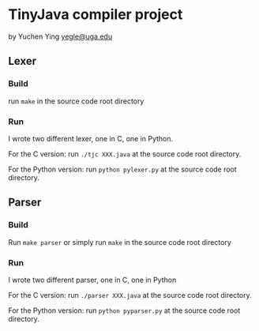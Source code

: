 # TinyJava compiler project

by Yuchen Ying <yegle@uga.edu>

## Lexer

### Build

run `make` in the source code root directory

### Run

I wrote two different lexer, one in C, one in Python.

For the C version: run `./tjc XXX.java` at the source code root
directory.

For the Python version: run `python pylexer.py` at the source code root
directory.

## Parser

### Build

Run `make parser` or simply run `make` in the source code root directory

### Run

I wrote two different parser, one in C, one in Python

For the C version: run `./parser XXX.java` at the source code root
directory.

For the Python version: run `python pyparser.py` at the source code root
directory.

